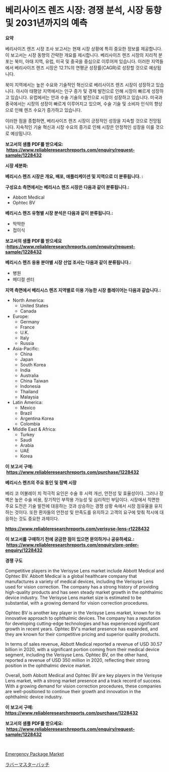 <p><h1>베리사이즈 렌즈 시장: 경쟁 분석, 시장 동향 및 2031년까지의 예측</h1></p><p><strong>요약</strong></p>
<p><p>베리사이즈 렌즈 시장 조사 보고서는 현재 시장 상황에 특히 중요한 정보를 제공합니다. 이 보고서는 시장 동향의 간략한 개요를 제시합니다. 베리사이즈 렌즈 시장의 지리적 분포는 북미, 아태 지역, 유럽, 미국 및 중국을 중심으로 이루어져 있습니다. 이러한 지역들에서 베리사이즈 렌즈 시장은 12.1%의 연평균 성장률(CAGR)로 성장할 것으로 예상됩니다.</p><p>북미 지역에서는 높은 수요와 기술적인 혁신으로 베리사이즈 렌즈 시장이 성장하고 있습니다. 아시아 태평양 지역에서는 인구 증가 및 경제 발전으로 인해 시장이 빠르게 성장하고 있습니다. 유럽에서는 안과 수술 기술의 발전으로 시장이 성장하고 있습니다. 미국과 중국에서는 시장의 성장이 빠르게 이루어지고 있으며, 수술 기술 및 소비자 인식의 향상으로 인해 렌즈 수요가 증가하고 있습니다.</p><p>이러한 점을 종합하면, 베리사이즈 렌즈 시장이 긍정적인 성장을 지속할 것으로 전망됩니다. 지속적인 기술 혁신과 시장 수요의 증가로 인해 시장은 안정적인 성장을 이룰 것으로 예상됩니다.</p></p>
<p><strong>보고서의 샘플 PDF를 받으세요: &nbsp;<a href="https://www.reliableresearchreports.com/enquiry/request-sample/1228432">https://www.reliableresearchreports.com/enquiry/request-sample/1228432</a></strong></p>
<p><strong>시장 세분화:</strong></p>
<p><strong> 베리시스 렌즈 시장은 개요, 배포, 애플리케이션 및 지역으로 더 분류됩니다. :</strong></p>
<p><strong>구성요소 측면에서는 베리시스 렌즈 시장은 다음과 같이 분류됩니다.:</strong></p>
<p><ul><li>Abbott Medical</li><li>Ophtec BV</li></ul></p>
<p><strong> 베리시스 렌즈 유형별 시장 분석은 다음과 같이 분류됩니다.:</strong></p>
<p><ul><li>딱딱한</li><li>접이식</li></ul></p>
<p><strong>보고서의 샘플 PDF를 받으세요 :<a href="https://www.reliableresearchreports.com/enquiry/request-sample/1228432">https://www.reliableresearchreports.com/enquiry/request-sample/1228432</a></strong></p>
<p><strong> 베리시스 렌즈 응용 분야별 시장 산업 조사는 다음과 같이 분류됩니다.:</strong></p>
<p><ul><li>병원</li><li>메디컬 센터</li></ul></p>
<p><strong>지역 측면에서 베리시스 렌즈 지역별로 이용 가능한 시장 플레이어는 다음과 같습니다.:</strong></p>
<p><ul>
    <li>
        North America:
        <ul>
            <li>United States</li>
            <li>Canada</li>
        </ul>
    </li>
    <li>
        Europe:
        <ul>
            <li>Germany</li>
            <li>France</li>
            <li>U.K.</li>
            <li>Italy</li>
            <li>Russia</li>
        </ul>
    </li>
    <li>
        Asia-Pacific:
        <ul>
            <li>China</li>
            <li>Japan</li>
            <li>South Korea</li>
            <li>India</li>
            <li>Australia</li>
            <li>China Taiwan</li>
            <li>Indonesia</li>
            <li>Thailand</li>
            <li>Malaysia</li>
        </ul>
    </li>
    <li>
        Latin America:
        <ul>
            <li>Mexico</li>
            <li>Brazil</li>
            <li>Argentina Korea</li>
            <li>Colombia</li>
        </ul>
    </li>
    <li>
        Middle East & Africa:
        <ul>
            <li>Turkey</li>
            <li>Saudi</li>
            <li>Arabia</li>
            <li>UAE</li>
            <li>Korea</li>
        </ul>
    </li>
    </ul></p>
<p><strong>이 보고서 구매: &nbsp;<a href="https://www.reliableresearchreports.com/purchase/1228432">https://www.reliableresearchreports.com/purchase/1228432</a></strong></p>
<p><strong>베리시스 렌즈의 주요 동인 및 장벽 시장</strong></p>
<p><p>베리 코 어불레이 치 적극적 요인은 수술 후 시력 개선, 안전성 및 효율성이다. 그러나 장벽은 높은 수술 비용, 장기적인 부작용 가능성 및 심리적인 부담이다. 시장에서 직면한 주요 도전은 기술 발전에 대응하는 것과 상승하는 경쟁 상황 속에서 시장 점유율을 유지하는 것이다. 또한 환자들의 안전성 및 만족도를 유지하고 고객의 요구에 맞춰 적시에 대응하는 것도 중요한 과제이다.</p></p>
<p><strong><a href="https://www.reliableresearchreports.com/verisyse-lens-r1228432">https://www.reliableresearchreports.com/verisyse-lens-r1228432</a></strong></p>
<p><strong>이 보고서를 구매하기 전에 궁금한 점이 있으면 문의하거나 공유하세요.: &nbsp;<a href="https://www.reliableresearchreports.com/enquiry/pre-order-enquiry/1228432">https://www.reliableresearchreports.com/enquiry/pre-order-enquiry/1228432</a></strong></p>
<p><strong>경쟁 구도</strong></p>
<p><p>Competitive players in the Verisyse Lens market include Abbott Medical and Ophtec BV. Abbott Medical is a global healthcare company that manufactures a variety of medical devices, including the Verisyse Lens used for vision correction. The company has a strong history of providing high-quality products and has seen steady market growth in the ophthalmic device industry. The Verisyse Lens market size is estimated to be substantial, with a growing demand for vision correction procedures.</p><p>Ophtec BV is another key player in the Verisyse Lens market, known for its innovative approach to ophthalmic devices. The company has a reputation for developing cutting-edge technologies and has experienced significant growth in recent years. Ophtec BV's market presence has expanded, and they are known for their competitive pricing and superior quality products.</p><p>In terms of sales revenue, Abbott Medical reported a revenue of USD 30.57 billion in 2020, with a significant portion coming from their medical device segment, including the Verisyse Lens. Ophtec BV, on the other hand, reported a revenue of USD 350 million in 2020, reflecting their strong position in the ophthalmic device market.</p><p>Overall, both Abbott Medical and Ophtec BV are key players in the Verisyse Lens market, with a strong market presence and a track record of success. With a growing demand for vision correction procedures, these companies are well-positioned to continue their growth and innovation in the ophthalmic device industry.</p></p>
<p><strong>이 보고서 구매: &nbsp; <a href="https://www.reliableresearchreports.com/purchase/1228432">https://www.reliableresearchreports.com/purchase/1228432</a></strong></p>
<p><strong>보고서의 샘플 PDF를 받으세요: &nbsp;<a href="https://www.reliableresearchreports.com/enquiry/request-sample/1228432">https://www.reliableresearchreports.com/enquiry/request-sample/1228432</a></strong><strong></strong></p>
<p>&nbsp;</p>
<p><p><a href="https://github.com/BryceTownsendr/Market-Research-Report-List-4/blob/main/emergency-package-market.md">Emergency Package Market</a></p><p><a href="https://github.com/ksxzwxabcuynh011/Market-Research-Report-List-1/blob/main/178133829701.md">ラバーマスターバッチ</a></p></p>
